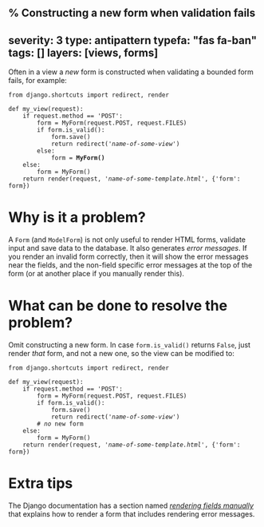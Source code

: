 % Constructing a new form when validation fails
---
severity: 3
type: antipattern
typefa: "fas fa-ban"
tags: []
layers: [views, forms]
---

Often in a view a *new* form is constructed when validating a bounded form
fails, for example:

<pre class="python"><code>from django.shortcuts import redirect, render

def my_view(request):
    if request.method == 'POST':
        form = MyForm(request.POST, request.FILES)
        if form.is_valid():
            form.save()
            return redirect('<i>name-of-some-view</i>')
        else:
            form = <b>MyForm()</b>
    else:
        form = MyForm()
    return render(request, '<i>name-of-some-template.html</i>', {'form': form})</code></pre>

# Why is it a problem?

A `Form` (and `ModelForm`) is not only useful to render HTML forms, validate
input and save data to the database. It also generates *error messages*. If you
render an invalid form correctly, then it will show the error messages near the
fields, and the non-field specific error messages at the top of the form (or at
another place if you manually render this).

# What can be done to resolve the problem?

Omit constructing a new form. In case `form.is_valid()` returns `False`, just
render *that* form, and not a new one, so the view can be modified to:

<pre class="python"><code>from django.shortcuts import redirect, render

def my_view(request):
    if request.method == 'POST':
        form = MyForm(request.POST, request.FILES)
        if form.is_valid():
            form.save()
            return redirect('<i>name-of-some-view</i>')
        # <i>no</i> new form
    else:
        form = MyForm()
    return render(request, '<i>name-of-some-template.html</i>', {'form': form})</code></pre>


# Extra tips

The Django documentation has a section named
[*rendering fields manually*](https://docs.djangoproject.com/en/dev/topics/forms/#rendering-fields-manually)
that explains how to render a form that includes rendering error messages.
